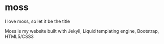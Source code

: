 # moss

I love moss, so let it be the title

Moss is my website built with Jekyll, Liquid templating engine, Bootstrap, HTML5/CSS3
